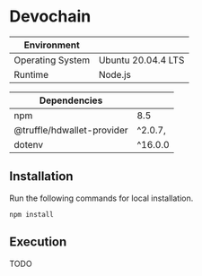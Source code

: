 # Devochain
| Environment| |
|-|-|
Operating System    | Ubuntu 20.04.4 LTS
Runtime             | Node.js

| Dependencies | |
|-|-|
npm                         | 8.5
@truffle/hdwallet-provider  | ^2.0.7,
dotenv                      | ^16.0.0    

## Installation
Run the following commands for local installation.
```
npm install
```

## Execution
TODO
